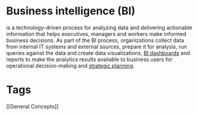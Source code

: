 # Business intelligence (BI)
is a technology-driven process for analyzing data and delivering actionable information that helps executives, managers and workers make informed business decisions. As part of the BI process, organizations collect data from internal IT systems and external sources, prepare it for analysis, run queries against the data and create data visualizations, [BI dashboards](https://www.techtarget.com/searchbusinessanalytics/definition/business-intelligence-dashboard) and reports to make the analytics results available to business users for operational decision-making and [strategic planning](https://www.techtarget.com/searchcio/definition/strategic-planning).

# Tags
[[General Concepts]]